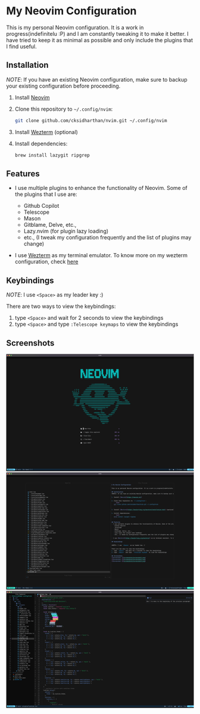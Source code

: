 # My Neovim Configuration

This is my personal Neovim configuration. It is a work in progress(indefinitelu :P) and I am constantly tweaking it to make it better. I have tried to keep it as minimal as possible and only include the plugins that I find useful.

## Installation
*NOTE*: If you have an existing Neovim configuration, make sure to backup your existing configuration before proceeding.

1. Install [Neovim](https://neovim.io/)

2. Clone this repository to `~/.config/nvim`:
   ```bash
   git clone github.com/cksidharthan/nvim.git ~/.config/nvim
   ```

3. Install [Wezterm](https://wezfurlong.org/wezterm/installation.html) (optional)

4. Install dependencies:
   ```bash
   brew install lazygit ripgrep
   ```

## Features
- I use multiple plugins to enhance the functionality of Neovim. Some of the plugins that I use are:
  - Github Copilot
  - Telescope
  - Mason
  - Gitblame, Delve, etc., 
  - Lazy.nvim (for plugin lazy loading)
  - etc., (I tweak my configuration frequently and the list of plugins may change)

- I use [Wezterm](https://wezfurlong.org/wezterm/) as my terminal emulator. To know more on my wezterm configuration, check [here](https://github.com/cksidharthan/mac-setup/blob/main/.wezterm.lua)

## Keybindings

*NOTE*: I use `<Space>` as my leader key :)

There are two ways to view the keybindings:
1. type `<Space>` and wait for 2 seconds to view the keybindings
2. type `<Space>` and type `:Telescope keymaps` to view the keybindings

## Screenshots
![Screenshot 1](screenshots/screenshot1.png)
![Screenshot 2](screenshots/screenshot2.png)
![Screenshot 3](screenshots/screenshot3.png)

